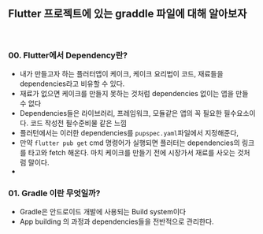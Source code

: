 <br/>

## Flutter 프로젝트에 있는 graddle 파일에 대해 알아보자

<br/>

### 00. Flutter에서 Dependency란?

- 내가 만들고자 하는 플러터앱이 케이크, 케이크 요리법이 코드, 재료들을 dependencies라고 비유할 수 있다.
- 재료가 없으면 케이크를 만들지 못하는 것처럼 dependencies 없이는 앱을 만들 수 없다
- Dependencies들은 라이브러리, 프레임워크, 모듈같은 앱의 꼭 필요한 필수요소이다. 코드 작성전 필수준비물 같은 느낌
- 플러턴에서는 이러한 dependencies를 `pupspec.yaml`파일에서 지정해준다,
- 만약 `flutter pub get` cmd 명령어가 실행되면 플러터는 dependencies의 링크를 타고와 fetch 해온다. 마치 케이크를 만들기 전에 시장가서 재료를 사오는 것처럼 말이다.
- 

### 01. Gradle 이란 무엇일까? 

- Gradle은 안드로이드 개발에 사용되는 Build system이다
- App building 의 과정과 dependencies들을 전반적으로 관리한다.

